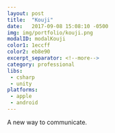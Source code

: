 ```yaml
---
layout: post
title:  "Kouji"
date:   2017-09-08 15:08:10 -0500
img: img/portfolio/kouji.png
modalID: modalKouji
color1: 1eccff
color2: eb8e90 
excerpt_separator: <!--more-->
category: professional 
libs:
 - csharp 
 - unity 
platforms:
 - apple 
 - android 
---
```

A new way to communicate.
<!--more-->
